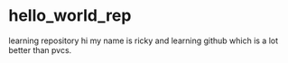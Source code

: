 # hello_world_rep
learning repository
hi my name is ricky and learning github which is a lot better than pvcs. 

